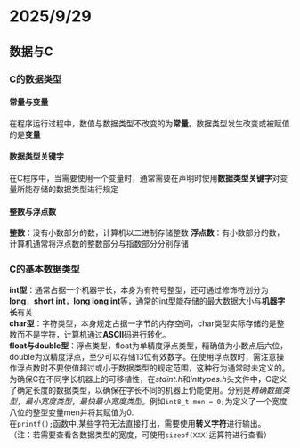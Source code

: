 # 2025/9/29
## 数据与C

### C的数据类型
#### 常量与变量
在程序运行过程中，数值与数据类型不改变的为**常量**。数据类型发生改变或被赋值的是**变量**
#### 数据类型关键字
在C程序中，当需要使用一个变量时，通常需要在声明时使用**数据类型关键字**对变量所能存储的数据类型进行规定
#### 整数与浮点数
**整数**：没有小数部分的数，计算机以二进制存储整数
**浮点数**：有小数部分的数，计算机通常将浮点数的整数部分与指数部分分别存储
### C的基本数据类型
**int型**：通常占据一个机器字长，本身为有符号整型，还可通过修饰符划分为**long**，**short int**，**long long int**等，通常的int型能存储的最大数据大小与**机器字长**有关  
**char型**：字符类型，本身规定占据一字节的内存空间，char类型实际存储的是整数而不是字符，计算机通过**ASCII**码进行转化。  
**float与double型**：浮点类型，float为单精度浮点类型，精确值为小数点后六位，double为双精度浮点，至少可以存储13位有效数字。在使用浮点数时，需注意操作浮点数时不要使值超过或小于数据类型的规定范围，这种行为通常时未定义的。   
为确保C在不同字长机器上的可移植性，在*stdint.h*和*inttypes.h*头文件中，C定义了确定长度的数据类型，以确保在字长不同的机器上仍能使用。分别是*精确数据类型*，*最小宽度类型*，*最快最小宽度类型*。例如`int8_t men = 0;`为定义了一个宽度八位的整型变量men并将其赋值为0.  
在`printf();`函数中,某些字符无法直接打出，需要使用**转义字符**进行输出。  
（注：若需要查看各数据类型的宽度，可使用`sizeof(XXX)`运算符进行查看）

